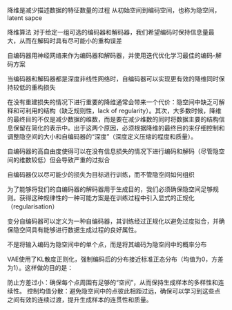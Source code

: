 降维是减少描述数据的特征数量的过程
从初始空间到编码空间，也称为隐空间，latent sapce

降维算法 对于给定一组可选的编码器和解码器，我们希望编码时保持信息量最大，从而在解码时具有尽可能小的重构误差

自编码器用神经网络来作为编码器和解码器，并使用迭代优化学习最佳的编码-解码方案

当编码器和解码器都是深度非线性网络时，自编码器可以实现更有效的降维同时保持较低的重构损失

在没有重建损失的情况下进行重要的降维通常会带来一个代价：隐空间中缺乏可解释和可利用的结构（缺乏规则性，lack of regularity）。其次，大多数时候，降维的最终目的不仅是减少数据的维数，而是要在减少维数的同时将数据主要的结构信息保留在简化的表示中。出于这两个原因，必须根据降维的最终目的来仔细控制和调整隐空间的大小和自编码器的“深度”（深度定义压缩的程度和质量）。

自编码器的高自由度使得可以在没有信息损失的情况下进行编码和解码（尽管隐空间的维数较低）但会导致严重的过拟合

自编码器仅以尽可能少的损失为目标进行训练，而不管隐空间如何组织

为了能够将我们的自编码器的解码器用于生成目的，我们必须确保隐空间足够规则。获得这种规律性的一种可能方案是在训练过程中引入显式的正规化（regularisation）

变分自编码器可以定义为一种自编码器，其训练经过正规化以避免过度拟合，并确保隐空间具有能够进行数据生成过程的良好属性。

不是将输入编码为隐空间中的单个点，而是将其编码为隐空间中的概率分布


VAE使用了KL散度正则化，强制编码后的分布接近标准正态分布（均值为0，方差为1）。这样做的目的是：

防止方差过小：确保每个点周围有足够的“空间”，从而保持生成样本的多样性和连续性。
控制均值分散：避免隐空间中的点彼此相距过远，确保可以学习到这些点之间有效的连续过渡，提升生成样本的连贯性和质量。